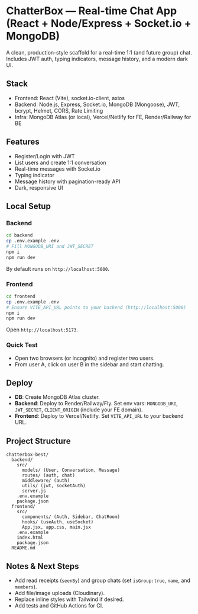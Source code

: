 # ChatterBox — Real-time Chat App (React + Node/Express + Socket.io + MongoDB)

A clean, production-style scaffold for a real-time 1:1 (and future group) chat. Includes JWT auth, typing indicators, message history, and a modern dark UI.

## Stack
- Frontend: React (Vite), socket.io-client, axios
- Backend: Node.js, Express, Socket.io, MongoDB (Mongoose), JWT, bcrypt, Helmet, CORS, Rate Limiting
- Infra: MongoDB Atlas (or local), Vercel/Netlify for FE, Render/Railway for BE

## Features
- Register/Login with JWT
- List users and create 1:1 conversation
- Real-time messages with Socket.io
- Typing indicator
- Message history with pagination-ready API
- Dark, responsive UI

## Local Setup

### Backend
```bash
cd backend
cp .env.example .env
# Fill MONGODB_URI and JWT_SECRET
npm i
npm run dev
```
By default runs on `http://localhost:5000`.

### Frontend
```bash
cd frontend
cp .env.example .env
# Ensure VITE_API_URL points to your backend (http://localhost:5000)
npm i
npm run dev
```
Open `http://localhost:5173`.

### Quick Test
- Open two browsers (or incognito) and register two users.
- From user A, click on user B in the sidebar and start chatting.

## Deploy
- **DB**: Create MongoDB Atlas cluster.
- **Backend**: Deploy to Render/Railway/Fly. Set env vars: `MONGODB_URI`, `JWT_SECRET`, `CLIENT_ORIGIN` (include your FE domain).
- **Frontend**: Deploy to Vercel/Netlify. Set `VITE_API_URL` to your backend URL.

## Project Structure
```
chatterbox-best/
  backend/
    src/
      models/ (User, Conversation, Message)
      routes/ (auth, chat)
      middleware/ (auth)
      utils/ (jwt, socketAuth)
      server.js
    .env.example
    package.json
  frontend/
    src/
      components/ (Auth, Sidebar, ChatRoom)
      hooks/ (useAuth, useSocket)
      App.jsx, app.css, main.jsx
    .env.example
    index.html
    package.json
  README.md
```

## Notes & Next Steps
- Add read receipts (`seenBy`) and group chats (set `isGroup:true`, `name`, and `members`).
- Add file/image uploads (Cloudinary).
- Replace inline styles with Tailwind if desired.
- Add tests and GitHub Actions for CI.

